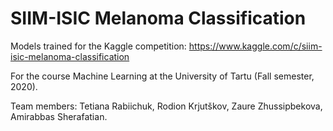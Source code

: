 # SIIM-ISIC Melanoma Classification

Models trained for the Kaggle competition: https://www.kaggle.com/c/siim-isic-melanoma-classification

For the course Machine Learning at the University of Tartu (Fall semester, 2020).

Team members: Tetiana Rabiichuk​, Rodion Krjutškov​, Zaure Zhussipbekova​, Amirabbas Sherafatian​.

